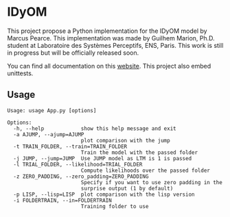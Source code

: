 # IDyOM
This project propose a Python implementation for the IDyOM model by Marcus Pearce. This implementation was made by Guilhem Marion, Ph.D. student at Laboratoire des Systèmes Perceptifs, ENS, Paris. This work is still in progress but will be officially released soon.

You can find all documentation on this [website](http://guimarion.github.io/IDyOM).
This project also embed unittests.

## Usage

    Usage: usage App.py [options]

    Options:
      -h, --help            show this help message and exit
      -a AJUMP, --ajump=AJUMP
                            plot comparison with the jump
      -t TRAIN_FOLDER, --train=TRAIN_FOLDER
                            Train the model with the passed folder
      -j JUMP, --jump=JUMP  Use JUMP model as LTM is 1 is passed
      -l TRIAL_FOLDER, --likelihood=TRIAL_FOLDER
                            Compute likelihoods over the passed folder
      -z ZERO_PADDING, --zero_padding=ZERO_PADDING
                            Specify if you want to use zero padding in the
                            surprise output (1 by default)
      -p LISP, --lisp=LISP  plot comparison with the lisp version
      -i FOLDERTRAIN, --in=FOLDERTRAIN
                            Training folder to use
